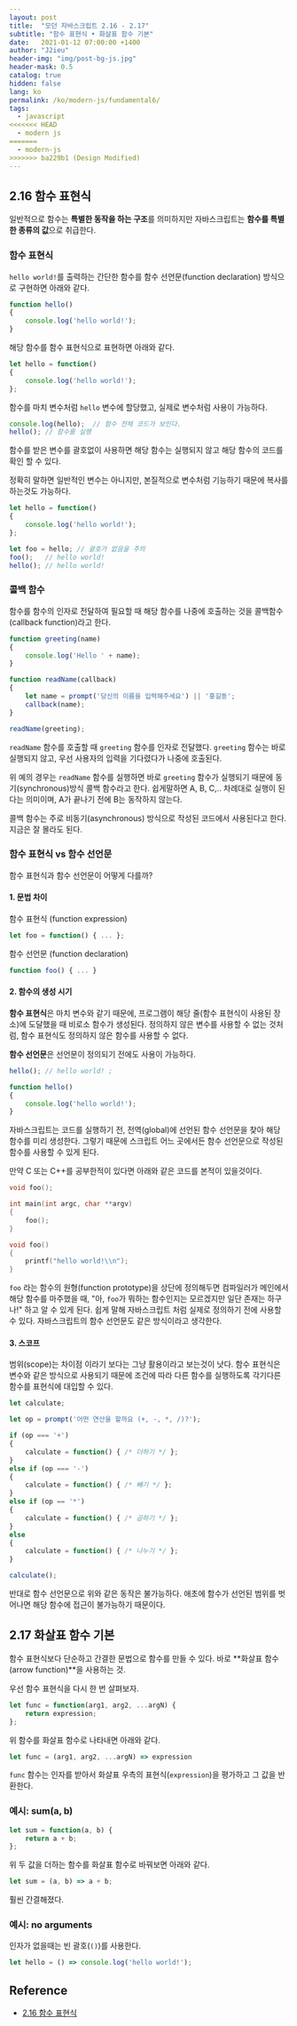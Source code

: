 ```yaml
---
layout: post
title:  "모던 자바스크립트 2.16 - 2.17"
subtitle: "함수 표현식 • 화살표 함수 기본"
date:   2021-01-12 07:00:00 +1400
author: "J2ieu"
header-img: "img/post-bg-js.jpg"
header-mask: 0.5
catalog: true
hidden: false
lang: ko
permalink: /ko/modern-js/fundamental6/
tags:
  - javascript
<<<<<<< HEAD
  - modern js 
=======
  - modern-js 
>>>>>>> ba229b1 (Design Modified)
---
```


## 2.16 함수 표현식

일반적으로 함수는 **특별한 동작을 하는 구조**를 의미하지만 자바스크립트는 **함수를 특별한 종류의 값**으로 취급한다.

### 함수 표현식

`hello world!`를 출력하는 간단한 함수를 함수 선언문(function declaration) 방식으로 구현하면 아래와 같다.

```jsx
function hello() 
{
    console.log('hello world!');
}
```

해당 함수를 함수 표현식으로 표현하면 아래와 같다.

```jsx
let hello = function() 
{
    console.log('hello world!');
};
```

함수를 마치 변수처럼 `hello` 변수에 할당했고, 실제로 변수처럼 사용이 가능하다.

```jsx
console.log(hello);  // 함수 전체 코드가 보인다.
hello(); // 함수를 실행
```

함수를 받은 변수를 괄호없이 사용하면 해당 함수는 실행되지 않고 해당 함수의 코드를 확인 할 수 있다.

정확히 말하면 일반적인 변수는 아니지만, 본질적으로 변수처럼 기능하기 때문에 복사를 하는것도 가능하다.

```jsx
let hello = function() 
{
    console.log('hello world!');
};

let foo = hello; // 괄호가 없음을 주의
foo();   // hello world!
hello(); // hello world!
```

### 콜백 함수

함수를 함수의 인자로 전달하여 필요할 때 해당 함수를 나중에 호출하는 것을 콜백함수(callback function)라고 한다.

```jsx
function greeting(name) 
{
    console.log('Hello ' + name);
}

function readName(callback) 
{
    let name = prompt('당신의 이름을 입력해주세요') || '홍길동';
    callback(name);
}

readName(greeting);
```

`readName` 함수를 호출할 때 `greeting` 함수를 인자로 전달했다. `greeting` 함수는 바로 실행되지 않고, 우선 사용자의 입력을 기다렸다가 나중에 호출된다.

위 예의 경우는 `readName` 함수를 실행하면 바로 `greeting` 함수가 실행되기 때문에 동기(synchronous)방식 콜백 함수라고 한다. 쉽게말하면 A, B, C,.. 차례대로 실행이 된다는 의미이며, A가 끝나기 전에 B는 동작하지 않는다.

콜백 함수는 주로 비동기(asynchronous) 방식으로 작성된 코드에서 사용된다고 한다. 지금은 잘 몰라도 된다.

### 함수 표현식 vs 함수 선언문

함수 표현식과 함수 선언문이 어떻게 다를까?

#### 1. 문법 차이

함수 표현식 (function expression)

```jsx
let foo = function() { ... };
```

함수 선언문 (function declaration)

```jsx
function foo() { ... }
```

#### 2. 함수의 생성 시기

**함수 표현식**은 마치 변수와 같기 때문에, 프로그램이 해당 줄(함수 표현식이 사용된 장소)에 도달했을 때 비로소 함수가 생성된다. 정의하지 않은 변수를 사용할 수 없는 것처럼, 함수 표현식도 정의하지 않은 함수를 사용할 수 없다.

**함수 선언문**은 선언문이 정의되기 전에도 사용이 가능하다.

```jsx
hello(); // hello world! ;

function hello() 
{
    console.log('hello world!');
}
```

자바스크립트는 코드를 실행하기 전, 전역(global)에 선언된 함수 선언문을 찾아 해당 함수를 미리 생성한다. 그렇기 때문에 스크립트 어느 곳에서든 함수 선언문으로 작성된 함수를 사용할 수 있게 된다.

만약 C 또는 C++를 공부한적이 있다면 아래와 같은 코드를 본적이 있을것이다.

```c
void foo();

int main(int argc, char **argv) 
{
    foo();
}

void foo() 
{
    printf("hello world!\\n");
}
```

`foo` 라는 함수의 원형(function prototype)을 상단에 정의해두면 컴파일러가 메인에서 해당 함수를 마주했을 때, "아, `foo`가 뭐하는 함수인지는 모르겠지만 일단 존재는 하구나!" 하고 알 수 있게 된다. 쉽게 말해 자바스크립트 처럼 실제로 정의하기 전에 사용할 수 있다. 자바스크립트의 함수 선언문도 같은 방식이라고 생각한다.

#### 3. 스코프

범위(scope)는 차이점 이라기 보다는 그냥 활용이라고 보는것이 낫다. 함수 표현식은 변수와 같은 방식으로 사용되기 때문에 조건에 따라 다른 함수를 실행하도록 각기다른 함수를 표현식에 대입할 수 있다.

```jsx
let calculate;

let op = prompt('어떤 연산을 할까요 (+, -, *, /)?');

if (op === '+') 
{
    calculate = function() { /* 더하기 */ };
}
else if (op === '-')
{
    calculate = function() { /* 빼기 */ };
}
else if (op == '*')
{
    calculate = function() { /* 곱하기 */ };
}
else
{
    calculate = function() { /* 나누기 */ };
}

calculate();
```

반대로 함수 선언문으로 위와 같은 동작은 불가능하다. 애초에 함수가 선언된 범위를 벗어나면 해당 함수에 접근이 불가능하기 때문이다.


## 2.17 화살표 함수 기본

함수 표현식보다 단순하고 간결한 문법으로 함수를 만들 수 있다. 바로 \*\*화살표 함수(arrow function)\*\*을 사용하는 것.

우선 함수 표현식을 다시 한 번 살펴보자.

```jsx
let func = function(arg1, arg2, ...argN) {
    return expression;
};
```

위 함수를 화살표 함수로 나타내면 아래와 같다.

```jsx
let func = (arg1, arg2, ...argN) => expression
```

`func` 함수는 인자를 받아서 화살표 우측의 표현식(`expression`)을 평가하고 그 값을 반환한다.

### 예시: sum(a, b)

```jsx
let sum = function(a, b) {
    return a + b;
};
```

위 두 값을 더하는 함수를 화살표 함수로 바꿔보면 아래와 같다.

```jsx
let sum = (a, b) => a + b;
```

훨씬 간결해졌다.

### 예시: no arguments

인자가 없을때는 빈 괄호(`()`)를 사용한다.

```jsx
let hello = () => console.log('hello world!');
```

## Reference
- [2.16 함수 표현식](https://ko.javascript.info/function-expressions)